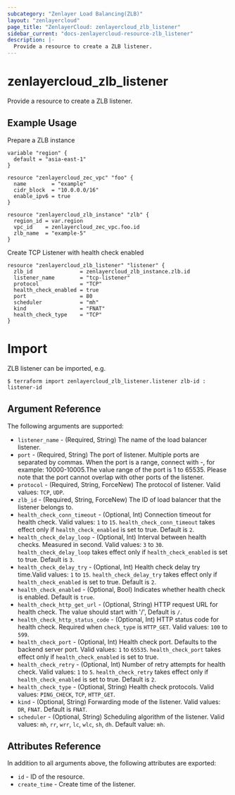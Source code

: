 ```yaml
---
subcategory: "Zenlayer Load Balancing(ZLB)"
layout: "zenlayercloud"
page_title: "ZenlayerCloud: zenlayercloud_zlb_listener"
sidebar_current: "docs-zenlayercloud-resource-zlb_listener"
description: |-
  Provide a resource to create a ZLB listener.
---
```


# zenlayercloud_zlb_listener

Provide a resource to create a ZLB listener.

## Example Usage

Prepare a ZLB instance

```hcl
variable "region" {
  default = "asia-east-1"
}

resource "zenlayercloud_zec_vpc" "foo" {
  name        = "example"
  cidr_block  = "10.0.0.0/16"
  enable_ipv6 = true
}

resource "zenlayercloud_zlb_instance" "zlb" {
  region_id = var.region
  vpc_id    = zenlayercloud_zec_vpc.foo.id
  zlb_name  = "example-5"
}
```

Create TCP Listener with health check enabled

```hcl
resource "zenlayercloud_zlb_listener" "listener" {
  zlb_id               = zenlayercloud_zlb_instance.zlb.id
  listener_name        = "tcp-listener"
  protocol             = "TCP"
  health_check_enabled = true
  port                 = 80
  scheduler            = "mh"
  kind                 = "FNAT"
  health_check_type    = "TCP"
}
```

# Import

ZLB listener can be imported, e.g.

```hcl
$ terraform import zenlayercloud_zlb_listener.listener zlb-id : listener-id
```

## Argument Reference

The following arguments are supported:

* `listener_name` - (Required, String) The name of the load balancer listener.
* `port` - (Required, String) The port of listener. Multiple ports are separated by commas. When the port is a range, connect with -, for example: 10000-10005.The value range of the port is 1 to 65535. Please note that the port cannot overlap with other ports of the listener.
* `protocol` - (Required, String, ForceNew) The protocol of listener. Valid values: `TCP`, `UDP`.
* `zlb_id` - (Required, String, ForceNew) The ID of load balancer that the listener belongs to.
* `health_check_conn_timeout` - (Optional, Int) Connection timeout for health check. Valid values: `1` to `15`. `health_check_conn_timeout` takes effect only if `health_check_enabled` is set to true. Default is `2`.
* `health_check_delay_loop` - (Optional, Int) Interval between health checks. Measured in second. Valid values: `3` to `30`. `health_check_delay_loop` takes effect only if `health_check_enabled` is set to true. Default is `3`.
* `health_check_delay_try` - (Optional, Int) Health check delay try time.Valid values: `1` to `15`. `health_check_delay_try` takes effect only if `health_check_enabled` is set to true. Default is `2`.
* `health_check_enabled` - (Optional, Bool) Indicates whether health check is enabled. Default is `true`.
* `health_check_http_get_url` - (Optional, String) HTTP request URL for health check. The value should start with '/', Default is `/`.
* `health_check_http_status_code` - (Optional, Int) HTTP status code for health check. Required when `check_type` is `HTTP_GET`. Valid values: `100` to `599`.
* `health_check_port` - (Optional, Int) Health check port. Defaults to the backend server port. Valid values: `1` to `65535`. `health_check_port` takes effect only if `health_check_enabled` is set to true.
* `health_check_retry` - (Optional, Int) Number of retry attempts for health check. Valid values: `1` to `5`. `health_check_retry` takes effect only if `health_check_enabled` is set to true. Default is `2`.
* `health_check_type` - (Optional, String) Health check protocols. Valid values: `PING_CHECK`, `TCP`, `HTTP_GET`.
* `kind` - (Optional, String) Forwarding mode of the listener. Valid values: `DR`, `FNAT`. Default is `FNAT`.
* `scheduler` - (Optional, String) Scheduling algorithm of the listener. Valid values: `mh`, `rr`, `wrr`, `lc`, `wlc`, `sh`, `dh`. Default value: `mh`.

## Attributes Reference

In addition to all arguments above, the following attributes are exported:

* `id` - ID of the resource.
* `create_time` - Create time of the listener.


